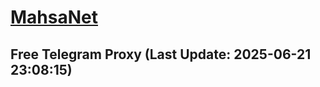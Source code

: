 
# [MahsaNet](https://t.me/mahsa_net)
## Free Telegram Proxy (Last Update: 2025-06-21 23:08:15)

    